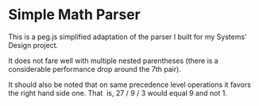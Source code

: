 # Simple Math Parser

This is a peg.js simplified adaptation of the parser I built for my Systems' Design project.

It does not fare well with multiple nested parentheses (there is a considerable performance drop around the 7th pair).

It should also be noted that on same precedence level operations it favors the right hand side one. That  is, 27 / 9 / 3 would equal 9 and not 1.
